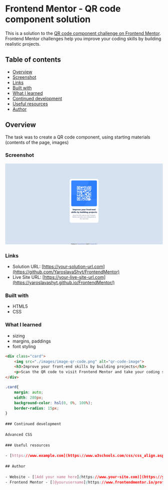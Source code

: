 # Frontend Mentor - QR code component solution

This is a solution to the [QR code component challenge on Frontend Mentor](https://www.frontendmentor.io/challenges/qr-code-component-iux_sIO_H). 
Frontend Mentor challenges help you improve your coding skills by building realistic projects. 

## Table of contents

- [Overview](#overview)
- [Screenshot](#screenshot)
- [Links](#links)
- [Built with](#built-with)
- [What I learned](#what-i-learned)
- [Continued development](#continued-development)
- [Useful resources](#useful-resources)
- [Author](#author)


## Overview

The task was to create a QR code component, using starting materials (contents of the page, images)

### Screenshot

![](./images/result.png)


### Links

- Solution URL: [https://your-solution-url.com](https://github.com/YaroslavaShyt/FrontendMentor)
- Live Site URL: [https://your-live-site-url.com](https://yaroslavashyt.github.io/FrontendMentor/)

### Built with

- HTML5
- CSS 
### What I learned

- <div> sizing
- margins, paddings
- font styling
```html
<div class="card">
    <img src="./images/image-qr-code.png" alt="qr-code-image">
    <h3>Improve your front-end skills by building projects</h3>
    <p>Scan the QR code to visit Frontend Mentor and take your coding skills to the next level</p>
</div>
```
```css
.card{
    margin: auto;
    width: 280px;
    background-color: hsl(0, 0%, 100%);
    border-radius: 15px;
}

### Continued development
  
Advanced CSS
  
### Useful resources
  
- [https://www.example.com](https://www.w3schools.com/css/css_align.asp) - Helped to realize Horizontal & Vertical Align

## Author

- Website - [[Add your name here](https://www.your-site.com)](https://yaroslavashyt.github.io/CV/)
- Frontend Mentor - [[@yourusername](https://www.frontendmentor.io/profile/yourusername)](https://www.frontendmentor.io/profile/YaroslavaShyt)

